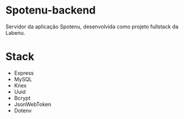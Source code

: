 # Spotenu-backend
Servidor da aplicação Spotenu, desenvolvida como projeto fullstack da Labenu.

# Stack
- Express
- MySQL
- Knex
- Uuid
- Bcrypt
- JsonWebToken
- Dotenv
